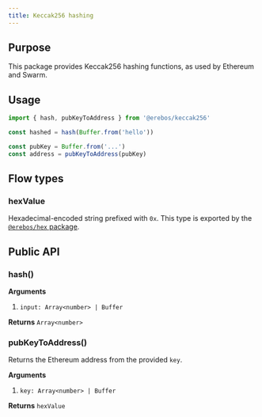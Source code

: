 ```yaml
---
title: Keccak256 hashing
---
```


## Purpose

This package provides Keccak256 hashing functions, as used by Ethereum and Swarm.

## Usage

```javascript
import { hash, pubKeyToAddress } from '@erebos/keccak256'

const hashed = hash(Buffer.from('hello'))

const pubKey = Buffer.from('...')
const address = pubKeyToAddress(pubKey)
```

## Flow types

### hexValue

Hexadecimal-encoded string prefixed with `0x`. This type is exported by the [`@erebos/hex` package](hex.md).

## Public API

### hash()

**Arguments**

1.  `input: Array<number> | Buffer`

**Returns** `Array<number>`

### pubKeyToAddress()

Returns the Ethereum address from the provided `key`.

**Arguments**

1.  `key: Array<number> | Buffer`

**Returns** `hexValue`
